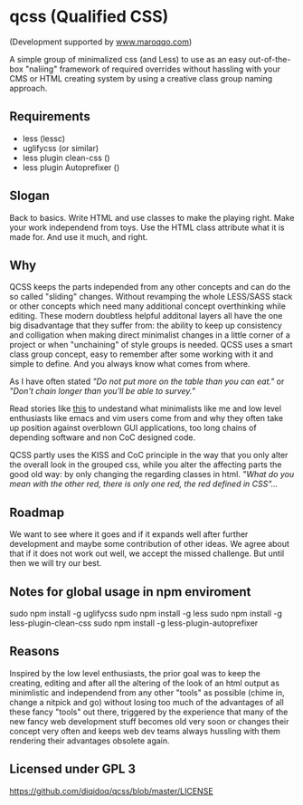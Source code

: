 # qcss (Qualified CSS)
(Development supported by www.maroqqo.com)

A simple group of minimalized css (and Less) to use as an easy out-of-the-box "naliing" framework of required overrides without hassling with your CMS or HTML creating system by using a creative class group naming approach.

Requirements
-----------

 + less (lessc)
 + uglifycss (or similar)
 + less plugin clean-css ()
 + less plugin Autoprefixer ()

Slogan
------

Back to basics. Write HTML and use classes to make the playing right. Make your work independend from toys. Use the HTML class attribute what it is made for. And use it much, and right.

Why
---

QCSS keeps the parts independed from any other concepts and can do the so called "sliding" changes. Without revamping the whole LESS/SASS stack or other concepts which need many additional concept overthinking while editing. These modern doubtless helpful additonal layers all have the one big disadvantage that they suffer from: the ability to keep up consistency and colligation when making direct minimalist changes in a little corner of a project or when "unchaining" of style groups is needed. QCSS uses a smart class group concept, easy to remember after some working with it and simple to define. And you always know what comes from where. 

As I have often stated *"Do not put more on the table than you can eat."* or *"Don't chain longer than you'll be able to survey."*

Read stories like [this](https://qz.com/646467/how-one-programmer-broke-the-internet-by-deleting-a-tiny-piece-of-code/) to undestand what minimalists like me and low level enthusiasts like emacs and vim users come from and why they often take up position against overblown GUI applications, too long chains of depending software and non CoC designed code.

QCSS partly uses the KISS and CoC principle in the way that you only alter the overall look in the grouped css, while you alter the affecting parts the good old way: by only changing the regarding classes in html. *"What do you mean with the other red, there is only one red, the red defined in CSS"...*

Roadmap
-------

We want to see where it goes and if it expands well after further development and maybe some contribution of other ideas. We agree about that if it does not work out well, we accept the missed challenge. But until then we will try our best.

Notes for global usage in npm enviroment
----------------------------------------
sudo npm install -g uglifycss
sudo npm install -g less
sudo npm install -g less-plugin-clean-css
sudo npm install -g less-plugin-autoprefixer

Reasons
-------

Inspired by the low level enthusiasts, the prior goal was to keep the creating, editing and after all the altering of the look of an html output as minimlistic and independend from any other "tools" as possible (chime in, change a nitpick and go) without losing too much of the advantages of all these fancy "tools" out there, triggered by the experience that many of the new fancy web development stuff becomes old very soon or changes their concept very often and keeps web dev teams always hussling with them rendering their advantages obsolete again.
 
 
 Licensed under GPL 3
 --------------------
 
 https://github.com/diqidoq/qcss/blob/master/LICENSE
